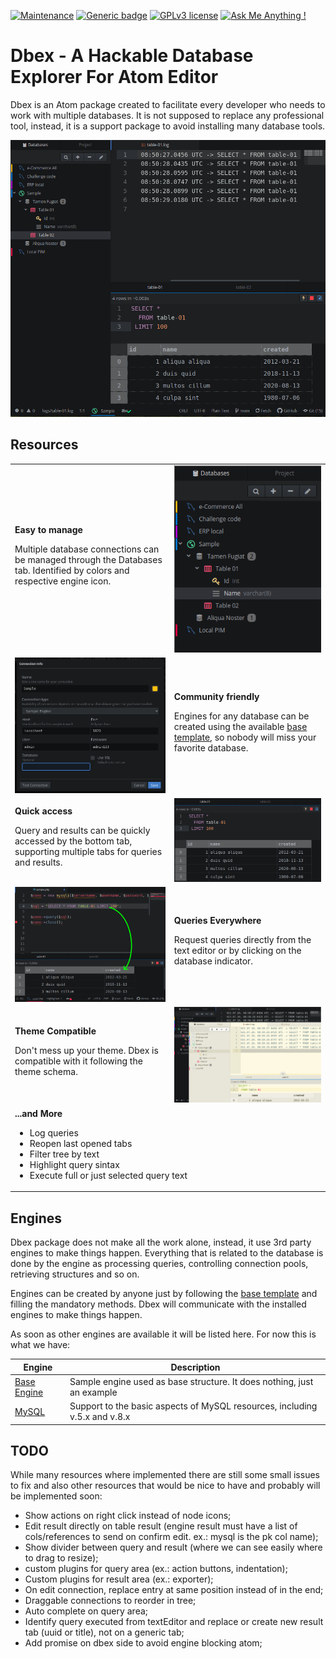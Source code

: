 [![Maintenance](https://img.shields.io/badge/Maintained%3F-yes-green.svg)](https://bitbucket.org/lbesson/ansi-colors)
[![Generic badge](https://img.shields.io/badge/Status-Stable-green.svg)](https://shields.io/)
[![GPLv3 license](https://img.shields.io/badge/License-GPLv3-blue.svg)](http://perso.crans.org/besson/LICENSE.html)
[![Ask Me Anything !](https://img.shields.io/badge/Ask%20me-anything-1abc9c.svg)](https://GitHub.com/Naereen/ama)

# Dbex - A Hackable Database Explorer For Atom Editor
Dbex is an Atom package created to facilitate every developer who needs to work with multiple databases. It is not supposed to replace any professional tool, instead, it is a support package to avoid installing many database tools.

<img alt="Dbex - A Hackable Database Explorer For Atom Editor" src="https://github.com/marcelkohl/dbex/blob/master/samples/main.png?raw=true">

## Resources
<table border="0" cellpadding="0" cellspacing="0" style="border-collapse: collapse; border:0px;">
   <tbody>
      <tr>
         <td>
         <b>Easy to manage</b>
         <p>Multiple database connections can be managed through the Databases tab. Identified by colors and respective engine icon.</p>
         </td>
         <td><img alt="Easy to manage" src="https://github.com/marcelkohl/dbex/blob/master/samples/tree.png?raw=true" width="400" height="auto"></td>
      </tr>
      <tr>
         <td><img alt="Community friendly" src="https://github.com/marcelkohl/dbex/blob/master/samples/create.png?raw=true" width="400" height="auto"></td>
         <td>
         <b>Community friendly</b>
         <p>Engines for any database can be created using the available <a href="https://github.com/marcelkohl/dbex-engine-base">base template</a>, so nobody will miss your favorite database.</p>
         </td>
      </tr>
      <tr>
         <td>
         <b>Quick access</b>
         <p>Query and results can be quickly accessed by the bottom tab, supporting multiple tabs for queries and results.</p>
         </td>
         <td><img alt="Quick access" src="https://github.com/marcelkohl/dbex/blob/master/samples/result.png?raw=true" width="400" height="auto"></td>
      </tr>
      <tr>
         <td><img alt="Queries Everywhere" src="https://github.com/marcelkohl/dbex/blob/master/samples/queries.png?raw=true" width="400" height="auto"></td>
         <td>
         <b>Queries Everywhere</b>
         <p>Request queries directly from the text editor or by clicking on the database indicator.</p>
         </td>
      </tr>
      <tr>
         <td>
         <b>Theme Compatible</b>
         <p>Don't mess up your theme. Dbex is compatible with it following the theme schema.</p>
         </td>
         <td><img alt="Queries Everywhere" src="https://github.com/marcelkohl/dbex/blob/master/samples/themes.png?raw=true" width="400" height="auto"></td>
      </tr>
      <tr>
         <td colspan="2">
         <b>...and More</b>
         <ul>
         <li>Log queries</li>
         <li>Reopen last opened tabs</li>
         <li>Filter tree by text</li>
         <li>Highlight query sintax</li>
         <li>Execute full or just selected query text</li>
         </ul>
         </td>
      </tr>
   </tbody>
</table>

## Engines
Dbex package does not make all the work alone, instead, it use 3rd party engines to make things happen. Everything that is related to the database is done by the engine as processing queries, controlling connection pools, retrieving structures and so on.

Engines can be created by anyone just by following the [base template](https://github.com/marcelkohl/dbex-engine-base) and filling the mandatory methods. Dbex will communicate with the installed engines to make things happen.

As soon as other engines are available it will be listed here. For now this is what we have:

|Engine|Description|
|---|---|
|[Base Engine](https://github.com/marcelkohl/dbex-engine-base)|Sample engine used as base structure. It does nothing, just an example|   
|[MySQL](https://github.com/marcelkohl/atom-dbex-mysql)|Support to the basic aspects of MySQL resources, including v.5.x and v.8.x|

## TODO
While many resources where implemented there are still some small issues to fix and also other resources that would be nice to have and probably will be implemented soon:

- Show actions on right click instead of node icons;
- Edit result directly on table result (engine result must have a list of cols/references to send on confirm edit. ex.: mysql is the pk col name);
- Show divider between query and result (where we can see easily where to drag to resize);
- custom plugins for query area (ex.: action buttons, indentation);
- Custom plugins for result area (ex.: exporter);
- On edit connection, replace entry at same position instead of in the end;
- Draggable connections to reorder in tree;
- Auto complete on query area;
- Identify query executed from textEditor and replace or create new result tab (uuid or title), not on a generic tab;
- Add promise on dbex side to avoid engine blocking atom;
